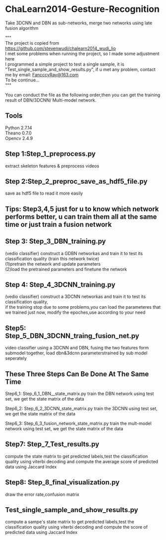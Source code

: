 # ChaLearn2014-Gesture-Recognition
Take 3DCNN and DBN as sub-networks, merge two networks using late fusion algorithm

"""<br>
The project is copied from https://github.com/stevenwudi/chalearn2014_wudi_lio <br> 
I met some problems when running the project, so I made some adjustment here<br>
I programmed a simple project to test a single sample, it is  "Test_single_sample_and_show_results.py", if u met any problem, contact me by email: FancccyRay@163.com<br>
To be continue... <br>
"""<br>

You can conduct the file as the following order,then you can get the training result of DBN/3DCNN/
Multi-model network.

Tools 
---
Python 2.7.14<br>
Theano 0.7.0<br>
Opencv 2.4.9

Step 1:Step_1_preprocess.py 
----
extract skeleton features & preprocess videos 

Step 2:Step_2_preproc_save_as_hdf5_file.py
----------
save as hdf5 file to read it more easily

Tips: Step3,4,5 just for u to know which network performs better, u can train them all at the same time or just train a fusion network<br>
----
Step 3: Step_3_DBN_training.py
--------
(vedio classifier) construct a GDBN networkas and train it to test its classification quality
(train this network twice)    
(1)pretrain the network and update parameters   
(2)load the pretrained parameters and finetune the network

Step 4: Step_4_3DCNN_training.py
----
(vedio classifier) construct a 3DCNN networkas and train it to test its classification quality,     
if the training stop due to some problems,you can load the parameteres that we trained just now,
modify the epoches,use according to your need

Step5: Step_5_DBN_3DCNN_traing_fusion_net.py
--
video classifier using a 3DCNN and DBN, fusing the two features form submodel together, 
load dbn&3dcnn parameterstrained by sub model seperately 

These Three Steps Can Be Done At The Same Time 
----
Step6_1: Step_6_1_DBN__state_matrix.py
train the DBN network using test set, we get the state matrix of the data 

Step6_2: Step_6_2_3DCNN_state_matrix.py
train the 3DCNN using test set, we get the state matrix of the data 

Step6_3: Step_6_3_fusion_network_state_matrix.py
train the mult-model network using test set, we get the state matrix of the data 

Step7: Step_7_Test_results.py
-----
compute the state matrix to get predicted labels,test the classification quality using 
viterbi decoding and 
compute the average score of predicted data using Jaccard Index

Step8: Step_8_final_visualization.py
-------
draw the error rate,confusion matrix 

Test_single_sample_and_show_results.py
-----
compute a sampe's state matrix to get predicted labels,test the classification quality using 
viterbi decoding and 
compute the score of predicted data using Jaccard Index
